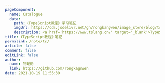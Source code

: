 ```yaml
---
pageComponent: 
  name: Catalogue
  data: 
    path: 《TypeScript教程》学习笔记
    imgUrl: https://cdn.jsdelivr.net/gh/rongkangwen/image_store/blog/ts.jpeg
    description: <a href='https://www.tslang.cn/' target='_blank'>TypeScript教程</a>的学习笔记，以官方文档为准。
title: 《TypeScript教程》笔记
permalink: /note/ts/
article: false
comment: false
editLink: false
author: 
  name: 物理佬
  link: https://github.com/rongkagnwen
date: 2021-10-19 11:55:30
---
```

